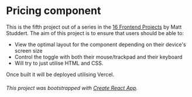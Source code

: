# Pricing component
This is the fifth project out of a series in the [16 Frontend Projects](https://dev.to/frontendmentor/16-front-end-projects-with-designs-to-help-improve-your-coding-skills-5ajl) by Matt Studdert. 
The aim of this project is to ensure that users should be able to:

- View the optimal layout for the component depending on their device's screen size
- Control the toggle with both their mouse/trackpad and their keyboard
- Will try to just utilise HTML and CSS.


Once built it will be deployed utilising Vercel.

###### This project was bootstrapped with [Create React App](https://github.com/facebook/create-react-app).
